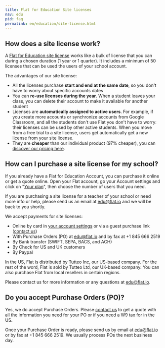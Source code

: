 ```yaml
---
title: Flat for Education Site licenses
nav: edu
pid: faq
permalink: en/education/site-license.html
---
```


## How does a site license work?

A [Flat for Education site license](https://flat.io/edu/pricing) works like a bulk of license that you can during a chosen duration (1 year or 1 quarter). It includes a minimum of 50 licenses that can be used the users of your school account.

The advantages of our site license:

* All the licenses purchase **start and end at the same date**, so you don't have to worry about specific accounts dates
* You can **re-use licenses during the year**. When a student leaves your class, you can delete their account to make it available for another student
* Licenses are **automatically assigned to active users**. For example, if you create more accounts or synchronize accounts from Google Classroom, and all the students don't use Flat you don't have to worry: their licenses can be used by other active students. When you move from a free trial to a site license, users get automatically get a new license from your site license.
* They are **cheaper** than our individual product (97% cheaper), you can [discover our pricing here](https://flat.io/edu/pricing).

## How can I purchase a site license for my school?

If you already have a Flat for Education Account, you can purchase it online or get a quote online. Open your Flat account, go your Account settings and click on "[Your plan](https://flat.io/settings/your-plan)", then choose the number of users that you need. 

If you are purchasing a site license for a teacher of your school or need more info or help, please send us an email at [edu@flat.io](mailto:edu@flat.io) and we will be back to you shortly.

We accept payments for site licenses:
* Online by card in [your account settings](https://flat.io/settings/your-plan) or via a guest purchase link ([contact us](mailto:edu@flat.io))
* With Purchase Orders (PO) at [edu@flat.io](mailto:edu@flat.io) and by fax at +1 845 666 2519
* By Bank transfer (SWIFT, SEPA, BACS, and ACH)
* By Check for US and UK customers
* By Paypal

In the US, Flat is distributed by Tutteo Inc, our US-based company. For the rest of the word, Flat is sold by Tutteo Ltd, our UK-based company. You can also purchase Flat from local resellers in certain regions.

Please contact us for more information or any questions at [edu@flat.io](mailto:edu@flat.io).

## Do you accept Purchase Orders (PO)?

Yes, we do accept Purchase Orders. Please [contact us](mailto:edu@flat.io) to get a quote with all the information you need for your PO or if you need a W9 tax for in the US.

Once your Purchase Order is ready, please send us by email at [edu@flat.io](mailto:edu@flat.io) or by fax at +1 845 666 2519. We usually process POs the next business day.

